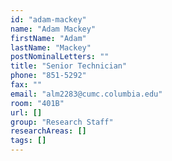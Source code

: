 ```yaml
---
id: "adam-mackey"
name: "Adam Mackey"
firstName: "Adam"
lastName: "Mackey"
postNominalLetters: ""
title: "Senior Technician"
phone: "851-5292"
fax: ""
email: "alm2283@cumc.columbia.edu"
room: "401B"
url: []
group: "Research Staff"
researchAreas: []
tags: []
---
```

